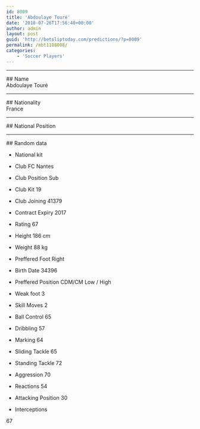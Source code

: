```yaml
---
id: 8009
title: 'Abdoulaye Touré'
date: '2010-07-26T17:56:40+00:00'
author: admin
layout: post
guid: 'http://betsliptoday.com/predictions/?p=8009'
permalink: /mbt1108008/
categories:
    - 'Soccer Players'
---
```


- - - - - -

\## Name  
 Abdoulaye Touré

- - - - - -

\## Nationality  
 France

- - - - - -

\## National Position

- - - - - -

\## Random data

- National kit
- Club
 FC Nantes

- Club Position
 Sub

- Club Kit
 19

- Club Joining
 41379

- Contract Expiry
 2017

- Rating
 67

- Height
 186 cm

- Weight
 88 kg

- Preffered Foot
 Right

- Birth Date
 34396

- Preffered Position
 CDM/CM Low / High

- Weak foot
 3

- Skill Moves
 2

- Ball Control
 65

- Dribbling
 57

- Marking
 64

- Sliding Tackle
 65

- Standing Tackle
 72

- Aggression
 70

- Reactions
 54

- Attacking Position
 30

- Interceptions

 67